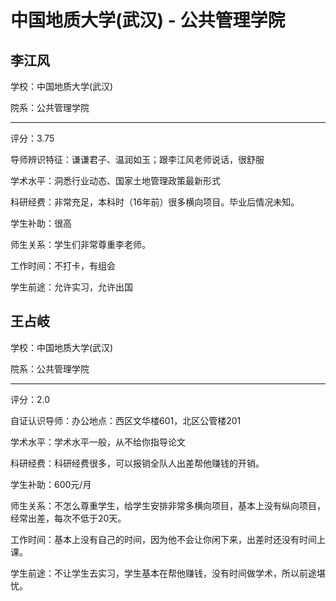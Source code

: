 # 中国地质大学(武汉) - 公共管理学院

## 李江风

学校：中国地质大学(武汉)

院系：公共管理学院

* * *

评分：3.75

导师辨识特征：谦谦君子、温润如玉；跟李江风老师说话，很舒服

学术水平：洞悉行业动态、国家土地管理政策最新形式

科研经费：非常充足，本科时（16年前）很多横向项目。毕业后情况未知。

学生补助：很高

师生关系：学生们非常尊重李老师。

工作时间：不打卡，有组会

学生前途：允许实习，允许出国

## 王占岐

学校：中国地质大学(武汉)

院系：公共管理学院

* * *

评分：2.0

自证认识导师：办公地点：西区文华楼601，北区公管楼201

学术水平：学术水平一般，从不给你指导论文

科研经费：科研经费很多，可以报销全队人出差帮他赚钱的开销。

学生补助：600元/月

师生关系：不怎么尊重学生，给学生安排非常多横向项目，基本上没有纵向项目，经常出差，每次不低于20天。

工作时间：基本上没有自己的时间，因为他不会让你闲下来，出差时还没有时间上课。

学生前途：不让学生去实习，学生基本在帮他赚钱，没有时间做学术，所以前途堪忧。